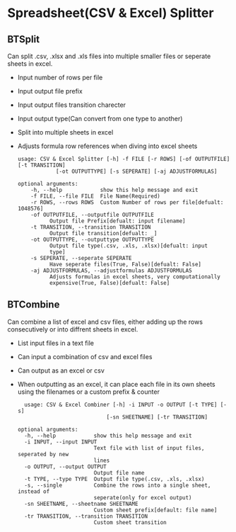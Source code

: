 # Spreadsheet(CSV & Excel) Splitter

BTSplit
------
Can split .csv, .xlsx and .xls files into multiple smaller files or seperate sheets in excel.

  * Input number of rows per file
  * Input output file prefix
  * Input output files transition charecter
  * Input output type(Can convert from one type to another)
  * Split into multiple sheets in excel
  * Adjusts formula row references when diving into excel sheets
  
        usage: CSV & Excel Splitter [-h] -f FILE [-r ROWS] [-of OUTPUTFILE] [-t TRANSITION]
                    [-ot OUTPUTTYPE] [-s SEPERATE] [-aj ADJUSTFORMULAS]

        optional arguments:
            -h, --help            show this help message and exit
            -f FILE, --file FILE  File Name(Required)
            -r ROWS, --rows ROWS  Custom Number of rows per file[defualt: 1048576]
            -of OUTPUTFILE, --outputfile OUTPUTFILE
                  Output file Prefix[defualt: input filename]
            -t TRANSITION, --transition TRANSITION
                  Output file transition[defualt: _]
            -ot OUTPUTTYPE, --outputtype OUTPUTTYPE
                  Output file type(.csv, .xls, .xlsx)[defualt: input
                  type]
            -s SEPERATE, --seperate SEPERATE
                  Have seperate files(True, False)[defualt: False]
            -aj ADJUSTFORMULAS, --adjustformulas ADJUSTFORMULAS
                  Adjusts formulas in excel sheets, very computationally
                  expensive(True, False)[defualt: False]
BTCombine
------
Can combine a list of excel and csv files, either adding up the rows consecutively or into diffrent sheets in excel.
  * List input files in a text file
  * Can input a combination of csv and excel files
  * Can output as an excel or csv
  * When outputting as an excel, it can place each file in its own sheets using the filenames or a custom prefix & counter
  
          usage: CSV & Excel Combiner [-h] -i INPUT -o OUTPUT [-t TYPE] [-s]
                                    [-sn SHEETNAME] [-tr TRANSITION]

        optional arguments:
          -h, --help            show this help message and exit
          -i INPUT, --input INPUT
                                Text file with list of input files, seperated by new
                                lines
          -o OUTPUT, --output OUTPUT
                                Output file name
          -t TYPE, --type TYPE  Output file type(.csv, .xls, .xlsx)
          -s, --single          Combine the rows into a single sheet, instead of
                                seperate(only for excel output)
          -sn SHEETNAME, --sheetname SHEETNAME
                                Custom sheet prefix[default: file name]
          -tr TRANSITION, --transition TRANSITION
                                Custom sheet transition
